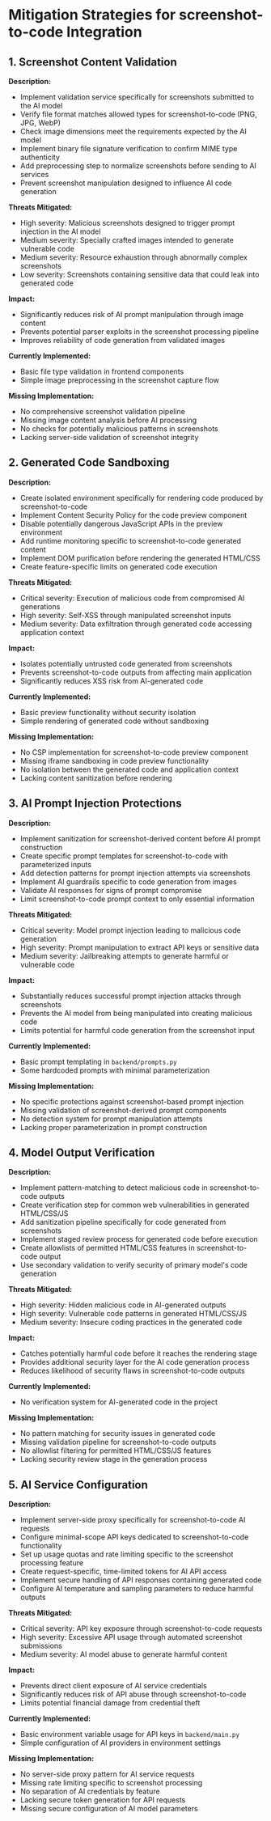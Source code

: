 # Mitigation Strategies for screenshot-to-code Integration

## 1. Screenshot Content Validation

**Description:**
- Implement validation service specifically for screenshots submitted to the AI model
- Verify file format matches allowed types for screenshot-to-code (PNG, JPG, WebP)
- Check image dimensions meet the requirements expected by the AI model
- Implement binary file signature verification to confirm MIME type authenticity
- Add preprocessing step to normalize screenshots before sending to AI services
- Prevent screenshot manipulation designed to influence AI code generation

**Threats Mitigated:**
- High severity: Malicious screenshots designed to trigger prompt injection in the AI model
- Medium severity: Specially crafted images intended to generate vulnerable code
- Medium severity: Resource exhaustion through abnormally complex screenshots
- Low severity: Screenshots containing sensitive data that could leak into generated code

**Impact:**
- Significantly reduces risk of AI prompt manipulation through image content
- Prevents potential parser exploits in the screenshot processing pipeline
- Improves reliability of code generation from validated images

**Currently Implemented:**
- Basic file type validation in frontend components
- Simple image preprocessing in the screenshot capture flow

**Missing Implementation:**
- No comprehensive screenshot validation pipeline
- Missing image content analysis before AI processing
- No checks for potentially malicious patterns in screenshots
- Lacking server-side validation of screenshot integrity

## 2. Generated Code Sandboxing

**Description:**
- Create isolated environment specifically for rendering code produced by screenshot-to-code
- Implement Content Security Policy for the code preview component
- Disable potentially dangerous JavaScript APIs in the preview environment
- Add runtime monitoring specific to screenshot-to-code generated content
- Implement DOM purification before rendering the generated HTML/CSS
- Create feature-specific limits on generated code execution

**Threats Mitigated:**
- Critical severity: Execution of malicious code from compromised AI generations
- High severity: Self-XSS through manipulated screenshot inputs
- Medium severity: Data exfiltration through generated code accessing application context

**Impact:**
- Isolates potentially untrusted code generated from screenshots
- Prevents screenshot-to-code outputs from affecting main application
- Significantly reduces XSS risk from AI-generated code

**Currently Implemented:**
- Basic preview functionality without security isolation
- Simple rendering of generated code without sandboxing

**Missing Implementation:**
- No CSP implementation for screenshot-to-code preview component
- Missing iframe sandboxing in code preview functionality
- No isolation between the generated code and application context
- Lacking content sanitization before rendering

## 3. AI Prompt Injection Protections

**Description:**
- Implement sanitization for screenshot-derived content before AI prompt construction
- Create specific prompt templates for screenshot-to-code with parameterized inputs
- Add detection patterns for prompt injection attempts via screenshots
- Implement AI guardrails specific to code generation from images
- Validate AI responses for signs of prompt compromise
- Limit screenshot-to-code prompt context to only essential information

**Threats Mitigated:**
- Critical severity: Model prompt injection leading to malicious code generation
- High severity: Prompt manipulation to extract API keys or sensitive data
- Medium severity: Jailbreaking attempts to generate harmful or vulnerable code

**Impact:**
- Substantially reduces successful prompt injection attacks through screenshots
- Prevents the AI model from being manipulated into creating malicious code
- Limits potential for harmful code generation from the screenshot input

**Currently Implemented:**
- Basic prompt templating in `backend/prompts.py`
- Some hardcoded prompts with minimal parameterization

**Missing Implementation:**
- No specific protections against screenshot-based prompt injection
- Missing validation of screenshot-derived prompt components
- No detection system for prompt manipulation attempts
- Lacking proper parameterization in prompt construction

## 4. Model Output Verification

**Description:**
- Implement pattern-matching to detect malicious code in screenshot-to-code outputs
- Create verification step for common web vulnerabilities in generated HTML/CSS/JS
- Add sanitization pipeline specifically for code generated from screenshots
- Implement staged review process for generated code before execution
- Create allowlists of permitted HTML/CSS features in screenshot-to-code output
- Use secondary validation to verify security of primary model's code generation

**Threats Mitigated:**
- High severity: Hidden malicious code in AI-generated outputs
- High severity: Vulnerable code patterns in generated HTML/CSS/JS
- Medium severity: Insecure coding practices in the generated code

**Impact:**
- Catches potentially harmful code before it reaches the rendering stage
- Provides additional security layer for the AI code generation process
- Reduces likelihood of security flaws in screenshot-to-code outputs

**Currently Implemented:**
- No verification system for AI-generated code in the project

**Missing Implementation:**
- No pattern matching for security issues in generated code
- Missing validation pipeline for screenshot-to-code outputs
- No allowlist filtering for permitted HTML/CSS/JS features
- Lacking security review stage in the generation process

## 5. AI Service Configuration

**Description:**
- Implement server-side proxy specifically for screenshot-to-code AI requests
- Configure minimal-scope API keys dedicated to screenshot-to-code functionality
- Set up usage quotas and rate limiting specific to the screenshot processing feature
- Create request-specific, time-limited tokens for AI API access
- Implement secure handling of API responses containing generated code
- Configure AI temperature and sampling parameters to reduce harmful outputs

**Threats Mitigated:**
- Critical severity: API key exposure through screenshot-to-code requests
- High severity: Excessive API usage through automated screenshot submissions
- Medium severity: AI model abuse to generate harmful content

**Impact:**
- Prevents direct client exposure of AI service credentials
- Significantly reduces risk of API abuse through screenshot-to-code
- Limits potential financial damage from credential theft

**Currently Implemented:**
- Basic environment variable usage for API keys in `backend/main.py`
- Simple configuration of AI providers in environment settings

**Missing Implementation:**
- No server-side proxy pattern for AI service requests
- Missing rate limiting specific to screenshot processing
- No separation of AI credentials by feature
- Lacking secure token generation for API requests
- Missing secure configuration of AI model parameters
